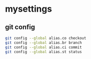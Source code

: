 # mysettings

## git config

```bash
git config --global alias.co checkout
git config --global alias.br branch
git config --global alias.ci commit
git config --global alias.st status
```

